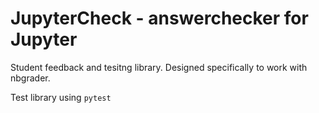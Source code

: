 # JupyterCheck - answerchecker for Jupyter

Student feedback and tesitng library.  Designed specifically to work with nbgrader.

Test library using  ```pytest```

